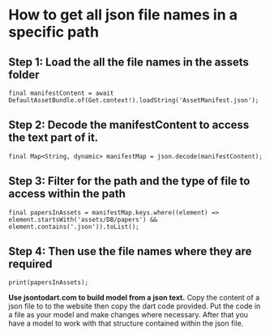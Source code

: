 # How to get all json file names in a specific path
## Step 1: Load the all the file names in the assets folder
```final manifestContent = await DefaultAssetBundle.of(Get.context!).loadString('AssetManifest.json');```

## Step 2: Decode the manifestContent to access the text part of it.
```final Map<String, dynamic> manifestMap = json.decode(manifestContent);```

## Step 3: Filter for the path and the type of file to access within the path
```final papersInAssets = manifestMap.keys.where((element) => element.startsWith('assets/DB/papers') && element.contains('.json')).toList();```

## Step 4: Then use the file names where they are required
```print(papersInAssets);```


**Use jsontodart.com to build model from a json text.**
Copy the content of a json file to to the website then copy the dart code provided.
Put the code in a file as your model and make changes where necessary.
After that you have a model to work with that structure contained within the json file.